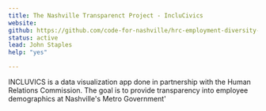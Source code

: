 ```yaml
---
title: The Nashville Transparenct Project - IncluCivics
website: 
github: https://github.com/code-for-nashville/hrc-employment-diversity-report
status: active
lead: John Staples 
help: "yes"

---
```


INCLUVICS is a data visualization app done in partnership with the Human Relations Commission. The goal is to provide transparency into employee demographics at Nashville's Metro Government'
